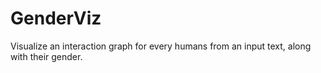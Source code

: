 # GenderViz
Visualize an interaction graph for every humans from an input text, along with their gender.
